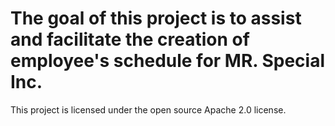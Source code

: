 The goal of this project is to assist and facilitate the creation of employee's schedule for MR. Special Inc.
===================

This project is licensed under the open source Apache 2.0 license.
